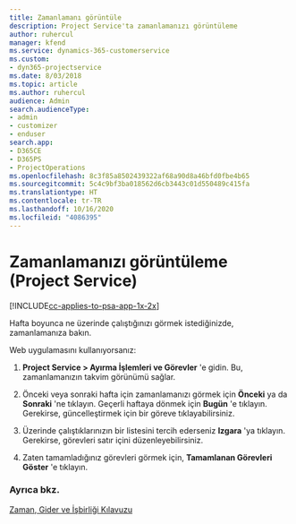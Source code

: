 ```yaml
---
title: Zamanlamanı görüntüle
description: Project Service'ta zamanlamanızı görüntüleme
author: ruhercul
manager: kfend
ms.service: dynamics-365-customerservice
ms.custom:
- dyn365-projectservice
ms.date: 8/03/2018
ms.topic: article
ms.author: ruhercul
audience: Admin
search.audienceType:
- admin
- customizer
- enduser
search.app:
- D365CE
- D365PS
- ProjectOperations
ms.openlocfilehash: 8c3f85a8502439322af68a90d8a46bfd0fbe4b65
ms.sourcegitcommit: 5c4c9bf3ba018562d6cb3443c01d550489c415fa
ms.translationtype: HT
ms.contentlocale: tr-TR
ms.lasthandoff: 10/16/2020
ms.locfileid: "4086395"
---
```

# <a name="view-your-schedule-project-service"></a>Zamanlamanızı görüntüleme (Project Service)

[!INCLUDE[cc-applies-to-psa-app-1x-2x](../includes/cc-applies-to-psa-app-1x-2x.md)]

Hafta boyunca ne üzerinde çalıştığınızı görmek istediğinizde, zamanlamanıza bakın.  
  
 Web uygulamasını kullanıyorsanız:  
  
1.  **Project Service > Ayırma İşlemleri ve Görevler** 'e gidin. Bu, zamanlamanızın takvim görünümü sağlar.  
  
2.  Önceki veya sonraki hafta için zamanlamanızı görmek için **Önceki** ya da **Sonraki** 'ne tıklayın. Geçerli haftaya dönmek için **Bugün** 'e tıklayın. Gerekirse, güncelleştirmek için bir göreve tıklayabilirsiniz.  
  
3.  Üzerinde çalıştıklarınızın bir listesini tercih ederseniz **Izgara** 'ya tıklayın. Gerekirse, görevleri satır içini düzenleyebilirsiniz.  
  
4.  Zaten tamamladığınız görevleri görmek için, **Tamamlanan Görevleri Göster** 'e tıklayın.  
  
### <a name="see-also"></a>Ayrıca bkz.  
 [Zaman, Gider ve İşbirliği Kılavuzu](../psa/time-expense-collaboration-guide.md)
